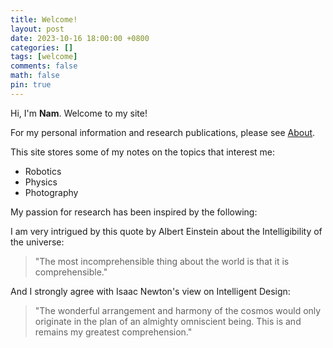 ```yaml
---
title: Welcome!
layout: post
date: 2023-10-16 18:00:00 +0800
categories: []
tags: [welcome]
comments: false
math: false
pin: true
---
```


Hi, I'm **Nam**. Welcome to my site!

For my personal information and research publications, please see 
[About](https://quangnamng.github.io/about/).

This site stores some of my notes on the topics that interest me:
* Robotics
* Physics
* Photography

My passion for research has been inspired by the following:

I am very intrigued by this quote by Albert Einstein about the Intelligibility of the universe:
> "The most incomprehensible thing about the world is that it is comprehensible."

And I strongly agree with Isaac Newton's view on Intelligent Design:
> "The wonderful arrangement and harmony of the cosmos would only originate 
> in the plan of an almighty omniscient being. 
> This is and remains my greatest comprehension."
